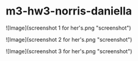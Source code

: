 # m3-hw3-norris-daniella

![Image](screenshot 1 for her's.png "screenshot")

![Image](screenshot 2 for her's.png "screenshot")

![Image](screenshot 3 for her's.png "screenshot")
